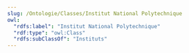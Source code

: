 ```yaml
---
slug: /Ontologie/Classes/Institut National Polytechnique
owl:
  "rdfs:label": "Institut National Polytechnique"
  "rdf:type": "owl:Class"
  "rdfs:subClassOf": "Instituts"
---
```


<OntologyTable frontMatter={frontMatter}/>
